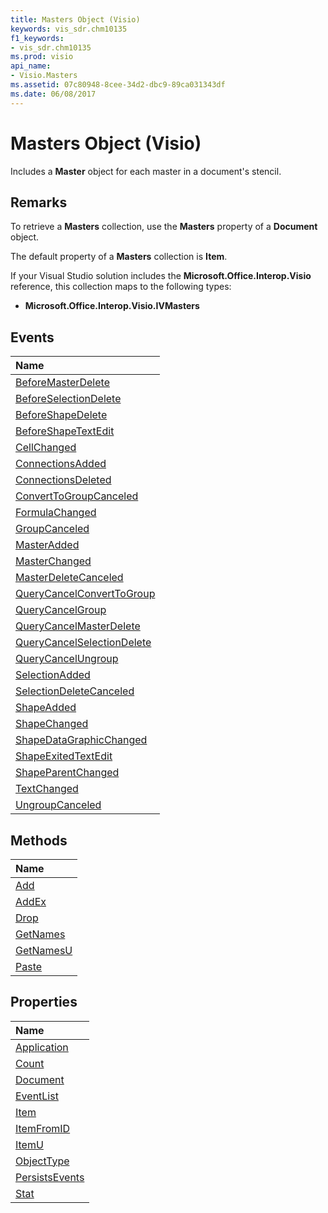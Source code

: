 ```yaml
---
title: Masters Object (Visio)
keywords: vis_sdr.chm10135
f1_keywords:
- vis_sdr.chm10135
ms.prod: visio
api_name:
- Visio.Masters
ms.assetid: 07c80948-8cee-34d2-dbc9-89ca031343df
ms.date: 06/08/2017
---
```



# Masters Object (Visio)

 Includes a **Master** object for each master in a document's stencil.


## Remarks

To retrieve a **Masters** collection, use the **Masters** property of a **Document** object.

The default property of a **Masters** collection is **Item**.

If your Visual Studio solution includes the **Microsoft.Office.Interop.Visio** reference, this collection maps to the following types:


- **Microsoft.Office.Interop.Visio.IVMasters**
    

## Events



|**Name**|
|:-----|
|[BeforeMasterDelete](http://msdn.microsoft.com/library/6f950fa3-3cb6-d3ef-330d-2b38956d6ff3%28Office.15%29.aspx)|
|[BeforeSelectionDelete](http://msdn.microsoft.com/library/3aed0ebc-3658-f9b9-ae63-dd1f0e3efe54%28Office.15%29.aspx)|
|[BeforeShapeDelete](http://msdn.microsoft.com/library/4641bec6-204c-1196-acb0-f9aa1e8de83d%28Office.15%29.aspx)|
|[BeforeShapeTextEdit](http://msdn.microsoft.com/library/ab9b85e4-1639-541c-0a06-19f1def31569%28Office.15%29.aspx)|
|[CellChanged](http://msdn.microsoft.com/library/0abb97fc-ffd6-02ef-b9b3-bbad421c1daf%28Office.15%29.aspx)|
|[ConnectionsAdded](http://msdn.microsoft.com/library/1ebdad8c-5073-7f6c-d811-42d3725776ad%28Office.15%29.aspx)|
|[ConnectionsDeleted](http://msdn.microsoft.com/library/bf2ed2be-276a-04d8-cd98-70929cfd31f6%28Office.15%29.aspx)|
|[ConvertToGroupCanceled](http://msdn.microsoft.com/library/76f8d86d-dfe9-7749-ae33-96bec632d47a%28Office.15%29.aspx)|
|[FormulaChanged](http://msdn.microsoft.com/library/da0e566a-a89d-c77d-d966-73d87f5eb131%28Office.15%29.aspx)|
|[GroupCanceled](http://msdn.microsoft.com/library/dbdecd35-1996-465d-afd3-a82e6bb14f7b%28Office.15%29.aspx)|
|[MasterAdded](http://msdn.microsoft.com/library/d6374a9e-1c15-73b0-086c-5f511943aeec%28Office.15%29.aspx)|
|[MasterChanged](http://msdn.microsoft.com/library/824b7d27-b687-8a35-b97c-f4cf5e269065%28Office.15%29.aspx)|
|[MasterDeleteCanceled](http://msdn.microsoft.com/library/8af99a47-397c-b4f1-99d8-06bef4f8b7f0%28Office.15%29.aspx)|
|[QueryCancelConvertToGroup](http://msdn.microsoft.com/library/11ce64dc-a7d2-cb63-1c1b-d2d99dad5525%28Office.15%29.aspx)|
|[QueryCancelGroup](http://msdn.microsoft.com/library/c4f30992-b598-048c-6b68-30cedcef3353%28Office.15%29.aspx)|
|[QueryCancelMasterDelete](http://msdn.microsoft.com/library/69aa351f-2e89-545d-0cf8-f650d532d3a6%28Office.15%29.aspx)|
|[QueryCancelSelectionDelete](http://msdn.microsoft.com/library/2c9790f4-4eae-0f78-e651-d5f010b019fb%28Office.15%29.aspx)|
|[QueryCancelUngroup](http://msdn.microsoft.com/library/bda14051-5cca-ba25-1b33-14514d6f5fa6%28Office.15%29.aspx)|
|[SelectionAdded](http://msdn.microsoft.com/library/51a863e6-16ff-f7f1-922f-605631486176%28Office.15%29.aspx)|
|[SelectionDeleteCanceled](http://msdn.microsoft.com/library/d152ee14-96e0-7cde-6a9f-2ea16d17799f%28Office.15%29.aspx)|
|[ShapeAdded](http://msdn.microsoft.com/library/378f6a8f-f434-3c80-b2b2-9bde768a2f09%28Office.15%29.aspx)|
|[ShapeChanged](http://msdn.microsoft.com/library/81f3c6b1-0148-aa72-716f-d24484e6710b%28Office.15%29.aspx)|
|[ShapeDataGraphicChanged](http://msdn.microsoft.com/library/8a3c90af-47c1-440c-fb91-d16ebfabd2df%28Office.15%29.aspx)|
|[ShapeExitedTextEdit](http://msdn.microsoft.com/library/d4237896-734b-5308-d5db-bceef77f6b57%28Office.15%29.aspx)|
|[ShapeParentChanged](http://msdn.microsoft.com/library/5c838330-1d66-d343-0a50-846c91496325%28Office.15%29.aspx)|
|[TextChanged](http://msdn.microsoft.com/library/b01fb699-4c8b-2f86-c69d-70aee941c49b%28Office.15%29.aspx)|
|[UngroupCanceled](http://msdn.microsoft.com/library/d443f6e0-0bd9-bd55-15bf-f34e17b22ad5%28Office.15%29.aspx)|

## Methods



|**Name**|
|:-----|
|[Add](http://msdn.microsoft.com/library/3951e242-c7e6-7a30-bf2c-0af7c030ace1%28Office.15%29.aspx)|
|[AddEx](http://msdn.microsoft.com/library/a27b1a7c-37f4-90c9-91f1-2249611a3cf9%28Office.15%29.aspx)|
|[Drop](http://msdn.microsoft.com/library/aff32258-755c-cce3-5f46-e611de6c8f5a%28Office.15%29.aspx)|
|[GetNames](http://msdn.microsoft.com/library/3cdea9a5-97da-4f59-2a93-7a1d15c29e54%28Office.15%29.aspx)|
|[GetNamesU](http://msdn.microsoft.com/library/bf797a6a-1018-eda6-41e8-c8533638a034%28Office.15%29.aspx)|
|[Paste](http://msdn.microsoft.com/library/fb355d9b-7b5f-469e-3a75-f1b0fed7300b%28Office.15%29.aspx)|

## Properties



|**Name**|
|:-----|
|[Application](http://msdn.microsoft.com/library/e7962cea-2747-82d5-50a9-73f571513247%28Office.15%29.aspx)|
|[Count](http://msdn.microsoft.com/library/baf61642-ccf8-ad9e-b131-8741f3b2c8ba%28Office.15%29.aspx)|
|[Document](http://msdn.microsoft.com/library/51130b43-b795-eb51-41c2-c7bd60f03766%28Office.15%29.aspx)|
|[EventList](http://msdn.microsoft.com/library/1703269d-91bb-2a66-538c-20aecd48f879%28Office.15%29.aspx)|
|[Item](http://msdn.microsoft.com/library/20837fbb-56d0-b23c-f7de-8fd3d7a99b15%28Office.15%29.aspx)|
|[ItemFromID](http://msdn.microsoft.com/library/50cae679-5a81-ae45-6e61-8ec914f525f0%28Office.15%29.aspx)|
|[ItemU](http://msdn.microsoft.com/library/fa4e26a1-21d1-04bf-4fd8-83049cc0a5df%28Office.15%29.aspx)|
|[ObjectType](http://msdn.microsoft.com/library/c8dc1643-1ff5-8c81-6fd0-be3c8b569443%28Office.15%29.aspx)|
|[PersistsEvents](http://msdn.microsoft.com/library/87c2ab38-875a-5485-22b5-f936b84201b8%28Office.15%29.aspx)|
|[Stat](http://msdn.microsoft.com/library/626b520d-ce0b-40b4-1a46-11fa9a59b0b7%28Office.15%29.aspx)|

